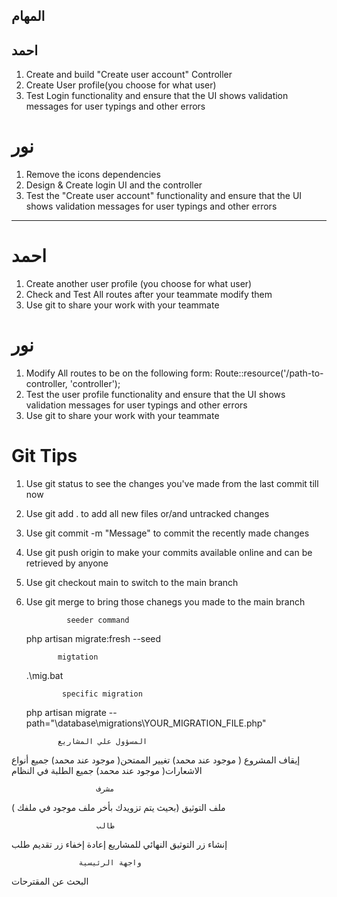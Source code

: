 ## المهام 

## احمد
1. Create and build "Create user account" Controller
2. Create User profile(you choose for what user)
3. Test Login functionality and ensure that the UI shows validation messages 
   for user typings and other errors

# نور
1. Remove the icons dependencies 
2. Design & Create login UI and the controller
3. Test the "Create user account" functionality and ensure that the UI shows
   validation messages for user typings and other errors



---------------------------------------------------------------

#   احمد
1. Create another user profile (you choose for what user)
2. Check and Test All routes after your teammate modify them
3. Use git to share your work with your teammate 


#  نور
1. Modify All routes to be on the following form: 
   Route::resource('/path-to-controller, 'controller');
2. Test the user profile functionality and ensure that the UI shows
   validation messages for user typings and other errors
3. Use git to share your work with your teammate 


#  Git Tips
1. Use git status to see the changes you've made from the last commit till now
2. Use git add . to add all new files or/and untracked changes
3. Use git commit -m "Message" to commit the recently made changes
4. Use git push origin <your-branch-name> to make your commits available online 
   and can be retrieved by anyone
5. Use git checkout main to switch to the main branch
6. Use git merge <your-branch-name> to bring those chanegs you made to the main 
   branch

                seeder command 
      php artisan migrate:fresh --seed

              migtation 
      .\mig.bat

               specific migration
      php artisan migrate --path="\database\migrations\YOUR_MIGRATION_FILE.php"


              المسؤول علي المشاريع
إيقاف المشروع ( موجود عند محمد)
تغيير الممتحن( موجود عند محمد) 
جميع أنواع الاشعارات( موجود عند محمد) 
جميع الطلبة في النظام 

                       مشرف    
   ملف التوثيق (بحيث يتم تزويدك بأخر ملف موجود في ملفك )


                       طالب
إنشاء زر التوثيق النهائي للمشاريع 
إعادة إخفاء زر تقديم طلب 

                   واجهة الرئيسية 
  البحث عن المقترحات
     
